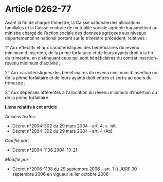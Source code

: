 # Article D262-77

Avant la fin de chaque trimestre, la Caisse nationale des allocations familiales et la Caisse centrale de mutualité sociale
agricole transmettent au ministre chargé de l'action sociale des données agrégées aux niveaux départemental et national
portant sur le trimestre précédent, relatives :

1° Aux effectifs et aux caractéristiques des bénéficiaires du revenu minimum d'insertion, de la prime forfaitaire et de leurs
ayants droit à la fin du trimestre, en distinguant ceux qui sont bénéficiaires du contrat insertion-revenu minimum
d'activité ;

2° Aux caractéristiques des bénéficiaires du revenu minimum d'insertion ou de la prime forfaitaire et de leurs ayants droit
entrés et sortis au cours du trimestre ;

3° Aux dépenses afférentes à l'allocation du revenu minimum d'insertion ou de la prime forfaitaire.

**Liens relatifs à cet article**

_Anciens textes_:

  - Décret n°2004-302 du 29 mars 2004 - art. 4, v. init.
  - Décret n°2004-302 du 29 mars 2004 - art. 4 (Ab)

_Codifié par_:

  - Décret n°2004-1136 2004-10-21

_Modifié par_:

  - Décret n°2006-1198 du 29 septembre 2006 - art. 1 () JORF 30 septembre 2006 en vigueur le 1er octobre 2006
